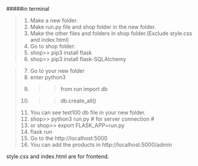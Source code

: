 #####in terminal
>1. Make a new folder.
>2. Make run.py file and shop folder in the new folder.
>3. Make the other files and folders in shop folder.(Exclude style.css and index.html)
>4. Go to shop folder: 
>5. shop>> pip3 install flask
>6. shop>> pip3 install flask-SQLAlchemy

>7. Go to your new folder
>8. enter python3
>9. >>from run import db   
>10. >> db.create_all()
>11. You can see test100 db file in your new folder.
>12. shop>> python3 run.py    # for server connection #
>13. or shop>> export FLASK_APP=run.py 
>14. flask run
>15. Go to the http://localhost:5000
>15. You can add the products in http://localhost:5000/admin



style.css and index.html are for frontend. 


